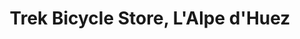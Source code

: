 ---
title: "Trek Bicycle Store, L'Alpe d'Huez"
url: /lalpe-dhuez/trek-bicycle-store-lalpe-dhuez/
shop: vélo
---